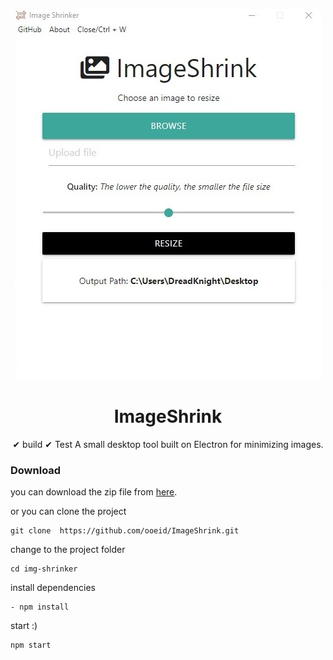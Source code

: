 
  <p align="center">
    <a href="">
      <img  src="ImgReadme.jpg">
    </a>
  </p>
  <h1 align="center">ImageShrink</h1>


  <div align="center"> 
  ✔ build ✔ Test
  A small desktop tool built on Electron for minimizing images.
  </div>

  ### Download

  you can download the zip file from [here](https://drive.google.com/file/d/10JtmwFYZldRW8SRe5fUj67J3Lv87SOMN/view?usp=sharing).

  or you can clone the project 
  ```
  git clone  https://github.com/ooeid/ImageShrink.git
  ```

  change to the project folder 
  ```
  cd img-shrinker
  ```
  install dependencies
  ```
  - npm install
  ``` 
  start :)
  ```
  npm start 
  ```

